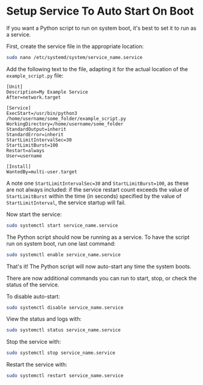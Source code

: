# Setup Service To Auto Start On Boot

If you want a Python script to run on system boot, it's best to set it to run as a service. 

First, create the service file in the appropriate location:

```bash
sudo nano /etc/systemd/system/service_name.service
```

Add the following text to the file, adapting it for the actual location of the `example_script.py` file:

```
[Unit]
Description=My Example Service
After=network.target

[Service]
ExecStart=/usr/bin/python3 /home/username/some_folder/example_script.py 
WorkingDirectory=/home/username/some_folder
StandardOutput=inherit
StandardError=inherit
StartLimitIntervalSec=30
StartLimitBurst=100
Restart=always
User=username

[Install]
WantedBy=multi-user.target
```

A note one `StartLimitIntervalSec=30` and `StartLimitBurst=100`, as these are not always included: if the service restart count exceeds the value of `StartLimitBurst` within the time (in seconds) specified by the value of `StartLimitInterval`, the service startup will fail.

Now start the service:

```bash
sudo systemctl start service_name.service
```

The Python script should now be running as a service. To have the script run on system boot, run one last command:

```bash
sudo systemctl enable service_name.service
```

That's it! The Python script will now auto-start any time the system boots. 

There are now additional commands you can run to start, stop, or check the status of the service.

To disable auto-start: 

```bash
sudo systemctl disable service_name.service
```

View the status and logs with: 

```bash
sudo systemctl status service_name.service
```

Stop the service with: 

```bash
sudo systemctl stop service_name.service
```

Restart the service with: 

```bash
sudo systemctl restart service_name.service
```
